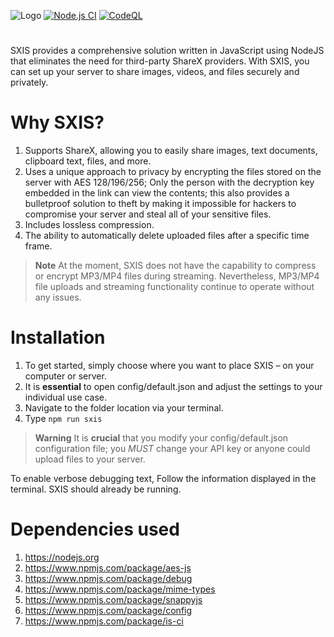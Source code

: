 ![Logo](https://github.com/senator715/SXIS/assets/89423559/bc819c80-d0e8-4ce0-bf89-f1461432abc4)
[![Node.js CI](https://github.com/senator715/SXIS/actions/workflows/node.js.yml/badge.svg)](https://github.com/senator715/SXIS/actions/workflows/node.js.yml)
[![CodeQL](https://github.com/senator715/SXIS/actions/workflows/github-code-scanning/codeql/badge.svg)](https://github.com/senator715/SXIS/actions/workflows/github-code-scanning/codeql)
#
SXIS provides a comprehensive solution written in JavaScript using NodeJS that eliminates the need for third-party ShareX providers. With SXIS, you can set up your server to share images, videos, and files securely and privately.
# Why SXIS?
1. Supports ShareX, allowing you to easily share images, text documents, clipboard text, files, and more.
1. Uses a unique approach to privacy by encrypting the files stored on the server with AES 128/196/256; Only the person with the decryption key embedded in the link can view the contents; this also provides a bulletproof solution to theft by making it impossible for hackers to compromise your server and steal all of your sensitive files.
2. Includes lossless compression.
3. The ability to automatically delete uploaded files after a specific time frame.

> **Note**
> At the moment, SXIS does not have the capability to compress or encrypt MP3/MP4 files during streaming. Nevertheless, MP3/MP4 file uploads and streaming functionality continue to operate without any issues.
# Installation
1. To get started, simply choose where you want to place SXIS – on your computer or server.
2. It is **essential** to open config/default.json and adjust the settings to your individual use case.
3. Navigate to the folder location via your terminal.
4. Type `npm run sxis`

> **Warning**
> It is **crucial** that you modify your config/default.json configuration file; you *MUST* change your API key or anyone could upload files to your server.

To enable verbose debugging text, Follow the information displayed in the terminal. SXIS should already be running.
# Dependencies used
1. https://nodejs.org
1. https://www.npmjs.com/package/aes-js
2. https://www.npmjs.com/package/debug
3. https://www.npmjs.com/package/mime-types
4. https://www.npmjs.com/package/snappyjs
5. https://www.npmjs.com/package/config
6. https://www.npmjs.com/package/is-ci

